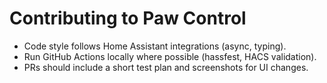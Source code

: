 
# Contributing to Paw Control

- Code style follows Home Assistant integrations (async, typing).
- Run GitHub Actions locally where possible (hassfest, HACS validation).
- PRs should include a short test plan and screenshots for UI changes.
